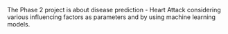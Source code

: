 The Phase 2 project is about disease prediction - Heart Attack considering various influencing factors as parameters and by using machine learning models.
